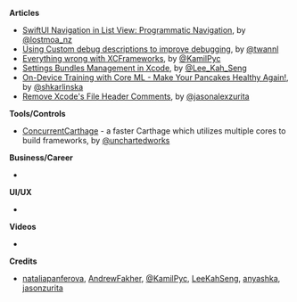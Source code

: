 
**Articles**

* [SwiftUI Navigation in List View: Programmatic Navigation](https://lostmoa.com/blog/ProgrammaticNavigationInSwiftUIListView/), by [@lostmoa_nz](https://twitter.com/lostmoa_nz)
* [Using Custom debug descriptions to improve debugging](https://www.avanderlee.com/swift/custom-debug-descriptions/), by [@twannl](https://twitter.com/twannl)
* [Everything wrong with XCFrameworks](https://pyckamil.github.io/programming,/xcframework,/xcode/2020/05/09/everything-wrong-with-xcframeworks.html), by [@KamilPyc](https://twitter.com/KamilPyc)
* [Settings Bundles Management in Xcode](https://swiftsenpai.com/xcode/settings-bundles-management/), by [@Lee_Kah_Seng](https://twitter.com/Lee_Kah_Seng)
* [On-Device Training with Core ML - Make Your Pancakes Healthy Again!](https://www.netguru.com/codestories/on-device-training-with-core-ml-make-your-pancakes-healthy-again), by [@shkarlinska](https://twitter.com/shkarlinska)
* [Remove Xcode's File Header Comments](https://jasonzurita.com/remove-xcode-file-header-comments/), by [@jasonalexzurita](https://twitter.com/jasonalexzurita)

**Tools/Controls**

* [ConcurrentCarthage](https://github.com/unchartedworks/ConcurrentCarthage) - a faster Carthage which utilizes multiple cores to build frameworks, by [@unchartedworks](https://github.com/unchartedworks/)

**Business/Career**

* 

**UI/UX**

*

**Videos**

* 

**Credits**

* [nataliapanferova](https://github.com/nataliapanferova), [AndrewFakher](https://github.com/AndrewFakher), [@KamilPyc](https://twitter.com/KamilPyc), [LeeKahSeng](https://github.com/LeeKahSeng), [anyashka](https://github.com/anyashka), [jasonzurita](https://github.com/jasonzurita)


